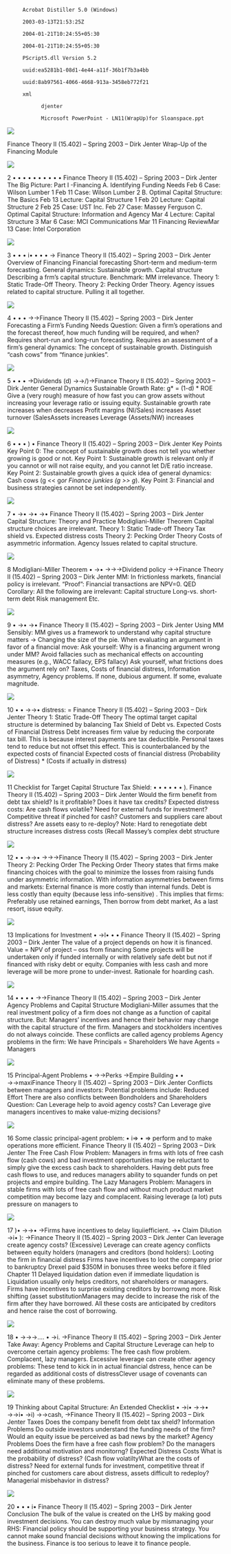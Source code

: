 
         Acrobat Distiller 5.0 (Windows)

         2003-03-13T21:53:25Z

         2004-01-21T10:24:55+05:30

         2004-01-21T10:24:55+05:30

         PScript5.dll Version 5.2

         uuid:ea5281b1-08d1-4e44-a11f-36b1f7b3a4bb

         uuid:8ab97561-4066-4668-913a-3458eb772f21

         xml

               djenter

               Microsoft PowerPoint - LN11(WrapUp)for Sloanspace.ppt

![](images/lecture_09_review_of_financing_and_capital_structure-a.en_img_0.jpg)

Finance Theory II (15.402) – Spring 2003 – Dirk Jenter Wrap-Up of the Financing Module 

![](images/lecture_09_review_of_financing_and_capital_structure-a.en_img_1.jpg)

2 • • • • • • • • • • Finance Theory II (15.402) – Spring 2003 – Dirk Jenter The Big Picture: Part I -Financing A. Identifying Funding Needs Feb 6 Case: Wilson Lumber 1 Feb 11 Case: Wilson Lumber 2 B. Optimal Capital Structure: The Basics Feb 13 Lecture: Capital Structure 1 Feb 20 Lecture: Capital Structure 2 Feb 25 Case: UST Inc. Feb 27 Case: Massey Ferguson C. Optimal Capital Structure: Information and Agency Mar 4 Lecture: Capital Structure 3 Mar 6 Case: MCI Communications Mar 11                       Financing ReviewMar 13                       Case: Intel Corporation

![](images/lecture_09_review_of_financing_and_capital_structure-a.en_img_2.jpg)

3 • • • i• • • • → Finance Theory II (15.402) – Spring 2003 – Dirk Jenter Overview of Financing Financial forecasting Short-term and medium-term forecasting. General dynamics: Sustainable growth. Capital structure Describing a frm’s capital structure. Benchmark: MM irrelevance. Theory 1: Static Trade-Off Theory. Theory 2: Pecking Order Theory. Agency issues related to capital structure. Pulling it all together. 

![](images/lecture_09_review_of_financing_and_capital_structure-a.en_img_3.jpg)

4 • • • →→Finance Theory II (15.402) – Spring 2003 – Dirk Jenter Forecasting a Firm’s Funding Needs Question: Given a firm’s operations and the forecast thereof, how much funding will be required, and when? Requires short-run and long-run forecasting. Requires an assessment of a firm’s general dynamics: The concept of sustainable growth. Distinguish “cash cows” from “finance junkies”. 

![](images/lecture_09_review_of_financing_and_capital_structure-a.en_img_4.jpg)

5 • • • →Dividends (d) →→/)→Finance Theory II (15.402) – Spring 2003 – Dirk Jenter General Dynamics Sustainable Growth Rate:  g* = (1-d) * ROE Give a (very rough) measure of how fast you can grow assets without increasing your leverage ratio or issuing equity. Sustainable growth rate increases when decreases Profit margins (NI/Sales) increases Asset turnover (SalesAssets increases Leverage (Assets/NW) increases 

![](images/lecture_09_review_of_financing_and_capital_structure-a.en_img_5.jpg)

6 • • • ) • Finance Theory II (15.402) – Spring 2003 – Dirk Jenter Key Points Key Point 0: The concept of sustainable growth does not tell you whether growing is good or not. Key Point 1: Sustainable growth is relevant only if you cannot or will not raise equity, and you cannot let D/E ratio increase. Key Point 2: Sustainable growth gives a quick idea of general dynamics: Cash cows (g &lt;&lt; g*or Finance junkies (g &gt;&gt; g*). Key Point 3: Financial and business strategies cannot be set independently. 

![](images/lecture_09_review_of_financing_and_capital_structure-a.en_img_6.jpg)

7 • →• →• →• Finance Theory II (15.402) – Spring 2003 – Dirk Jenter Capital Structure: Theory and Practice Modigliani-Miller Theorem Capital structure choices are irrelevant. Theory 1: Static Trade-off Theory Tax shield vs. Expected distress costs Theory 2: Pecking Order Theory Costs of asymmetric information. Agency Issues related to capital structure. 

![](images/lecture_09_review_of_financing_and_capital_structure-a.en_img_7.jpg)

8 Modigliani-Miller Theorem • →• →→→Dividend policy →→Finance Theory II (15.402) – Spring 2003 – Dirk Jenter MM: In frictionless markets, financial policy is irrelevant. “Proof”: Financial transactions are NPV=0. QED Corollary: All the following are irrelevant: Capital structure Long-vs. short-term debt Risk management Etc. 

![](images/lecture_09_review_of_financing_and_capital_structure-a.en_img_8.jpg)

9 • →• →• Finance Theory II (15.402) – Spring 2003 – Dirk Jenter Using MM Sensibly: MM gives us a framework to understand why capital structure matters -&gt; Changing the size of the pie. When evaluating an argument in favor of a financial move: Ask yourself: Why is a financing argument wrong under MM? Avoid fallacies such as mechanical effects on accounting measures (e.g., WACC fallacy, EPS fallacy) Ask yourself, what frictions does the argument rely on? Taxes, Costs of financial distress, Information asymmetry, Agency problems. If none, dubious argument. If some, evaluate magnitude. 

![](images/lecture_09_review_of_financing_and_capital_structure-a.en_img_9.jpg)

10 • • →→• distress: = Finance Theory II (15.402) – Spring 2003 – Dirk Jenter Theory 1: Static Trade-Off Theory The optimal target capital structure is determined by balancing Tax Shield of Debt vs. Expected Costs of Financial Distress Debt increases firm value by reducing the corporate tax bill. This is because interest payments are tax deductible. Personal taxes tend to reduce but not offset this effect. This is counterbalanced by the expected costs of financial Expected costs of financial distress (Probability of Distress) * (Costs if actually in distress) 

![](images/lecture_09_review_of_financing_and_capital_structure-a.en_img_10.jpg)

11 Checklist for Target Capital Structure Tax Shield: • • • • • • ). Finance Theory II (15.402) – Spring 2003 – Dirk Jenter Would the firm benefit from debt tax shield? Is it profitable? Does it have tax credits? Expected distress costs: Are cash flows volatile? Need for external funds for investment? Competitive threat if pinched for cash? Customers and suppliers care about distress? Are assets easy to re-deploy? Note: Hard to renegotiate debt structure increases distress costs  (Recall Massey’s complex debt structure

![](images/lecture_09_review_of_financing_and_capital_structure-a.en_img_11.jpg)

12 • • →→• →→→Finance Theory II (15.402) – Spring 2003 – Dirk Jenter Theory 2: Pecking Order The Pecking Order Theory states that firms make financing choices with the goal to minimize the losses from raising funds under asymmetric information. With information asymmetries between firms and markets: External finance is more costly than internal funds. Debt is less costly than equity (because less info-sensitive) . This implies that firms: Preferably use retained earnings, Then borrow from debt market, As a last resort, issue equity. 

![](images/lecture_09_review_of_financing_and_capital_structure-a.en_img_12.jpg)

13 Implications for Investment • →l• • • Finance Theory II (15.402) – Spring 2003 – Dirk Jenter The value of a project depends on how it is financed. Value = NPV of project – oss from financing Some projects will be undertaken only if funded internally or with relatively safe debt but not if financed with risky debt or equity. Companies with less cash and more leverage will be more prone to under-invest. Rationale for hoarding cash. 

![](images/lecture_09_review_of_financing_and_capital_structure-a.en_img_13.jpg)

14 • • • • →→Finance Theory II (15.402) – Spring 2003 – Dirk Jenter Agency Problems and Capital Structure Modigliani-Miller assumes that the real investment policy of a firm does not change as a function of capital structure. But: Managers’ incentives and hence their behavior may change with the capital structure of the firm. Managers and stockholders incentives do not always coincide. These conflicts are called agency problems Agency problems in the firm: We have Principals = Shareholders We have Agents = Managers 

![](images/lecture_09_review_of_financing_and_capital_structure-a.en_img_14.jpg)

15 Principal-Agent Problems • →→Perks →Empire Building • • →→maxiFinance Theory II (15.402) – Spring 2003 – Dirk Jenter Conflicts between managers and investors: Potential problems include: Reduced Effort There are also conflicts between Bondholders and Shareholders Question: Can Leverage help to avoid agency costs? Can Leverage give managers incentives to make value-mizing decisions? 

![](images/lecture_09_review_of_financing_and_capital_structure-a.en_img_15.jpg)

16 Some classic principal-agent problem: • i⇒ • ⇒ perform and to make operations more efficient. Finance Theory II (15.402) – Spring 2003 – Dirk Jenter The Free Cash Flow Problem: Managers in frms with lots of free cash flow (cash cows) and bad investment opportunities may be reluctant to simply give the excess cash back to shareholders. Having debt puts free cash flows to use, and reduces managers ability to squander funds on pet projects and empire building. The Lazy Managers Problem: Managers in stable firms with lots of free cash flow and without much product market competition may become lazy and complacent. Raising leverage (a lot) puts pressure on managers to 

![](images/lecture_09_review_of_financing_and_capital_structure-a.en_img_16.jpg)

17 )• →→• →Firms have incentives to delay liquiiefficient. →• Claim Dilution →i• ): →Finance Theory II (15.402) – Spring 2003 – Dirk Jenter Can leverage create agency costs? (Excessive) Leverage can create agency conflicts between equity holders (managers and creditors (bond holders): Looting the firm in financial distress Firms have incentives to loot the company prior to bankruptcy Drexel paid $350M in bonuses three weeks before it filed Chapter 11 Delayed liquidation dation even if immediate liqudation is Liquidation usually only helps creditors, not shareholders or managers. Firms have incentives to surprise existing creditors by borrowng more. Risk shifting (asset substitutionManagers may decide to increase the risk of the firm after they have borrowed. All these costs are anticipated by creditors and hence raise the cost of borrowing. 

![](images/lecture_09_review_of_financing_and_capital_structure-a.en_img_17.jpg)

18 • →→→…. • →i. →Finance Theory II (15.402) – Spring 2003 – Dirk Jenter Take Away: Agency Problems and Capital Structure Leverage can help to overcome certain agency problems: The free cash flow problem. Complacent, lazy managers. Excessive leverage can create other agency problems: These tend to kick in in actual financial dstress, hence can be regarded as additional costs of distressClever usage of covenants can eliminate many of these problems. 

![](images/lecture_09_review_of_financing_and_capital_structure-a.en_img_18.jpg)

19 Thinking about Capital Structure: An Extended Checklist • →i• →→• →→i• →i) →→cash, →Finance Theory II (15.402) – Spring 2003 – Dirk Jenter Taxes Does the company benefit from debt tax sheld? Information Problems Do outside investors understand the funding needs of the firm? Would an equity issue be perceived as bad news by the market? Agency Problems Does the firm have a free cash flow problem? Do the managers need additional motivation and monitorng? Expected Distress Costs What is the probability of distress? (Cash flow volatiltyWhat are the costs of distress? Need for external funds for investment, competitive threat if pinched for customers care about distress, assets difficult to redeploy? Managerial misbehavior in distress? 

![](images/lecture_09_review_of_financing_and_capital_structure-a.en_img_19.jpg)

20 • • • i• Finance Theory II (15.402) – Spring 2003 – Dirk Jenter Conclusion The bulk of the value is created on the LHS by making good investment decisions. You can destroy much value by mismanaging your RHS: Financial policy should be supporting your business strategy. You cannot make sound fnancial decisions without knowing the implications for the business. Finance is too serious to leave it to finance people. 
